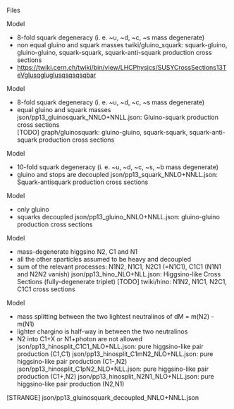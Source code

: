 Files

Model
- 8-fold squark degeneracy (i. e. ~u, ~d, ~c, ~s mass degenerate)
- non equal gluino and squark masses
twiki/gluino_squark: squark-gluino, gluino-gluino, squark-squark, squark-anti-squark production cross sections
- https://twiki.cern.ch/twiki/bin/view/LHCPhysics/SUSYCrossSections13TeVglusqgluglusqsqsqsqbar

Model
- 8-fold squark degeneracy (i. e. ~u, ~d, ~c, ~s mass degenerate)
- equal gluino and squark masses
json/pp13_gluinosquark_NNLO+NNLL.json: Gluino-squark production cross sections   
[TODO] graph/gluinosquark: gluino-gluino, squark-squark, squark-anti-squark production cross sections

Model
- 10-fold squark degeneracy (i. e. ~u, ~d, ~c, ~s, ~b mass degenerate)
- gluino and stops are decoupled
json/pp13_squark_NNLO+NNLL.json: Squark-antisquark production cross sections

Model
- only gluino
- squarks decoupled
json/pp13_gluino_NNLO+NNLL.json: gluino-gluino production cross sections

Model
- mass-degenerate higgsino N2, C1 and N1
- all the other sparticles assumed to be heavy and decoupled
- sum of the relevant processes: N1N2, N1C1, N2C1 (=N1C1), C1C1 (N1N1 and N2N2 vanish) 
json/pp13_hino_NLO+NLL.json: Higgsino-like Cross Sections (fully-degenerate triplet)
[TODO] twiki/hino: N1N2, N1C1, N2C1, C1C1 cross sections


Model
- mass splitting between the two lightest neutralinos of dM = m(N2) - m(N1)
- lighter chargino is half-way in between the two neutralinos
- N2 into C1+X or N1+photon are not allowed
json/pp13_hinosplit_C1C1_NLO+NLL.json: pure higgsino-like pair production (C1,C1)
json/pp13_hinosplit_C1mN2_NLO+NLL.json: pure higgsino-like pair production (C1-,N2)
json/pp13_hinosplit_C1pN2_NLO+NLL.json: pure higgsino-like pair production (C1+,N2)
json/pp13_hinosplit_N2N1_NLO+NLL.json: pure higgsino-like pair production (N2,N1)



[STRANGE]
json/pp13_gluinosquark_decoupled_NNLO+NNLL.json

